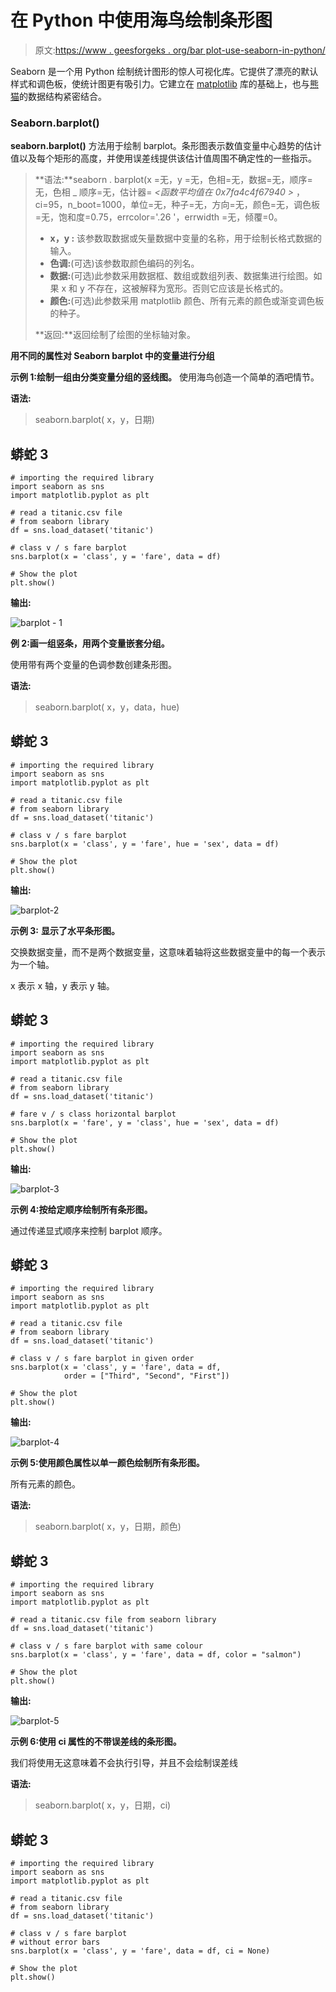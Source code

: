 # 在 Python 中使用海鸟绘制条形图

> 原文:[https://www . geesforgeks . org/bar plot-use-seaborn-in-python/](https://www.geeksforgeeks.org/barplot-using-seaborn-in-python/)

Seaborn 是一个用 Python 绘制统计图形的惊人可视化库。它提供了漂亮的默认样式和调色板，使统计图更有吸引力。它建立在 [matplotlib](https://www.geeksforgeeks.org/python-introduction-matplotlib/) 库的基础上，也与[熊猫](https://www.geeksforgeeks.org/introduction-to-pandas-in-python/)的数据结构紧密结合。

### Seaborn.barplot()

**seaborn.barplot()** 方法用于绘制 barplot。条形图表示数值变量中心趋势的估计值以及每个矩形的高度，并使用误差线提供该估计值周围不确定性的一些指示。

> **语法:**seaborn . barplot(x =无，y =无，色相=无，数据=无，顺序=无，色相 _ 顺序=无，估计器= *<函数平均值在 0x7fa4c4f67940 >* ，ci=95，n_boot=1000，单位=无，种子=无，方向=无，颜色=无，调色板=无，饱和度=0.75，errcolor='.26 '，errwidth =无，倾覆=0。
> 
> *   **x，y :** 该参数取数据或矢量数据中变量的名称，用于绘制长格式数据的输入。
> *   **色调:**(可选)该参数取颜色编码的列名。
> *   **数据:**(可选)此参数采用数据框、数组或数组列表、数据集进行绘图。如果 x 和 y 不存在，这被解释为宽形。否则它应该是长格式的。
> *   **颜色:**(可选)此参数采用 matplotlib 颜色、所有元素的颜色或渐变调色板的种子。
> 
> **返回:**返回绘制了绘图的坐标轴对象。

**用不同的属性对 Seaborn barplot 中的变量进行分组**

**示例 1:绘制一组由分类变量分组的竖线图。**
使用海鸟创造一个简单的酒吧情节。

**语法:**

> seaborn.barplot( x，y，日期)

## 蟒蛇 3

```
# importing the required library
import seaborn as sns
import matplotlib.pyplot as plt

# read a titanic.csv file
# from seaborn library
df = sns.load_dataset('titanic')

# class v / s fare barplot
sns.barplot(x = 'class', y = 'fare', data = df)

# Show the plot
plt.show()
```

**输出:**

![barplot - 1](img/c3019eaf26d2d4558bb55f0bf119b448.png)

**例 2:画一组竖条，用两个变量嵌套分组。**

使用带有两个变量的色调参数创建条形图。

**语法:**

> seaborn.barplot( x，y，data，hue)

## 蟒蛇 3

```
# importing the required library
import seaborn as sns
import matplotlib.pyplot as plt

# read a titanic.csv file
# from seaborn library
df = sns.load_dataset('titanic')

# class v / s fare barplot
sns.barplot(x = 'class', y = 'fare', hue = 'sex', data = df)

# Show the plot
plt.show()
```

**输出:**

![barplot-2](img/ed208a5056a21c2c347152a691531a86.png)

**示例 3:** **显示了水平条形图。**

交换数据变量，而不是两个数据变量，这意味着轴将这些数据变量中的每一个表示为一个轴。

x 表示 x 轴，y 表示 y 轴。

## 蟒蛇 3

```
# importing the required library
import seaborn as sns
import matplotlib.pyplot as plt

# read a titanic.csv file
# from seaborn library
df = sns.load_dataset('titanic')

# fare v / s class horizontal barplot
sns.barplot(x = 'fare', y = 'class', hue = 'sex', data = df)

# Show the plot
plt.show()
```

**输出:**

![barplot-3](img/6382306928c7ba07dcc4fb1b1e563567.png)

**示例 4:按给定顺序绘制所有条形图。**

通过传递显式顺序来控制 barplot 顺序。

## 蟒蛇 3

```
# importing the required library
import seaborn as sns
import matplotlib.pyplot as plt

# read a titanic.csv file
# from seaborn library
df = sns.load_dataset('titanic')

# class v / s fare barplot in given order
sns.barplot(x = 'class', y = 'fare', data = df,
            order = ["Third", "Second", "First"])

# Show the plot
plt.show()
```

**输出:**

![barplot-4](img/de71a4a9bfa336bc50c64b5549301028.png)

**示例 5:使用颜色属性以单一颜色绘制所有条形图。**

所有元素的颜色。

**语法:**

> seaborn.barplot( x，y，日期，颜色)

## 蟒蛇 3

```
# importing the required library
import seaborn as sns
import matplotlib.pyplot as plt

# read a titanic.csv file from seaborn library
df = sns.load_dataset('titanic')

# class v / s fare barplot with same colour
sns.barplot(x = 'class', y = 'fare', data = df, color = "salmon")

# Show the plot
plt.show()
```

**输出:**

![barplot-5](img/4f84d7c2971182054c221bea4c2b08f9.png)

**示例 6:使用 ci 属性的不带误差线的条形图。**

我们将使用无这意味着不会执行引导，并且不会绘制误差线

**语法:**

> seaborn.barplot( x，y，日期，ci)

## 蟒蛇 3

```
# importing the required library
import seaborn as sns
import matplotlib.pyplot as plt

# read a titanic.csv file
# from seaborn library
df = sns.load_dataset('titanic')

# class v / s fare barplot
# without error bars
sns.barplot(x = 'class', y = 'fare', data = df, ci = None)

# Show the plot
plt.show()
```